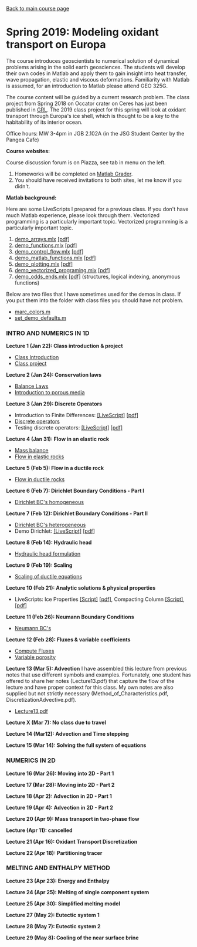 [Back to main course page](https://mhesse.github.io/numerical_modeling/)

# Spring 2019: Modeling oxidant transport on Europa

The course introduces geoscientists to numerical solution of dynamical problems arising in the solid earth geosciences. The students will develop their own codes in Matlab and apply them to gain insight into heat transfer, wave propagation, elastic and viscous deformations. Familiarity with Matlab is assumed, for an introduction to Matlab please attend GEO 325G.

The course content will be guided by a current research problem. The class project from Spring 2018 on Occator crater on Ceres has just been published in [GRL](https://agupubs.onlinelibrary.wiley.com/doi/abs/10.1029/2018GL080327). The 2019 class project for this spring will look at oxidant transport through Europa's ice shell, which is thought to be a key to the habitability of its interior ocean.

Office hours: MW 3-4pm in JGB 2.102A (in the JSG Student Center by the Pangea Cafe)

**Course websites:**

Course discussion forum is on Piazza, see tab in menu on the left.
1. Homeworks will be completed on [Matlab Grader](https://grader.mathworks.com/courses/7298-geo325m-geo398m-introduction-to-numerical-modeling-for-geoscientists).
2. You should have received invitations to both sites, let me know if you didn't.

**Matlab background:**

Here are some LiveScripts I prepared for a previous class. If you don't have much Matlab experience, please look through them. Vectorized programming is a particularly important topic.
Vectorized programming is a particularly important topic.
1. [demo_arrays.mlx](matlab/demo_arrays.mlx) [[pdf]](matlab/demo_arrays.pdf)
2. [demo_functions.mlx](matlab/demo_functions.mlx) [[pdf]](matlab/demo_functions.pdf)
3. [demo_control_flow.mlx](matlab/demo_control_flow.mlx) [[pdf]](matlab/demo_control_flow.pdf)
4. [demo_matlab_functions.mlx](matlab/demo_matlab_functions.mlx) [[pdf]](matlab/demo_matlab_functions.pdf)
5. [demo_plotting.mlx](matlab/demo_plotting.mlx) [[pdf]](matlab/demo_plotting.pdf)
6. [demo_vectorized_programing.mlx](matlab/demo_vectorized_programing.mlx) [[pdf]](matlab/demo_vectorized_programing.pdf)
7. [demo_odds_ends.mlx](matlab/demo_odds_ends.mlx) [[pdf]](matlab/demo_odds_ends.pdf) (structures, logical indexing, anonymous functions)

Below are two files that I have sometimes used for the demos in class. If you put them into the folder with class files you should have not problem.
* [marc_colors.m](matlab/marc_colors.m)
* [set_demo_defaults.m](matlab/set_demo_defaults.m)

### INTRO AND NUMERICS IN 1D

**Lecture 1 (Jan 22): Class introduction & project**
* [Class Introduction](modules/CourseIntro2019.pdf)
* [Class project](modules/ClassProject2019.pdf)

**Lecture 2 (Jan 24): Conservation laws**
* [Balance Laws](modules/BalanceLaws.pdf)
* [Introduction to porous media](modules/PorousMediaIntro.pdf)

**Lecture 3 (Jan 29): Discrete Operators**
* Introduction to Finite Differences: [[LiveScript]](matlab/demo_intro_numerics.mlx) [[pdf]](matlab/demo_intro_numerics.pdf)
* [Discrete operators](/modules/DiscreteOps1D.pdf)
* Testing discrete operators: [[LiveScript]](matlab/demo_testing_ops.mlx) [[pdf]](matlab/demo_testing_ops.pdf)

**Lecture 4 (Jan 31): Flow in an elastic rock**
* [Mass balance](modules/MassBalance.pdf)
* [Flow in elastic rocks](modules/ElasticRock.pdf)

**Lecture 5 (Feb 5): Flow in a ductile rock**
* [Flow in ductile rocks](modules/DuctileRock.pdf)

**Lecture 6 (Feb 7): Dirichlet Boundary Conditions - Part I**
* [Dirichlet BC's homogeneous](modules/BC_Dirichlet_homo.pdf)

**Lecture 7 (Feb 12): Dirichlet Boundary Conditions - Part II**
* [Dirichlet BC's heterogeneous](modules/BC_Dirichlet_hetero.pdf)
* Demo Dirichlet: [[LiveScript]](matlab/demo_Dirichlet.mlx) [[pdf]](matlab/demo_Dirichlet.pdf)

**Lecture 8 (Feb 14): Hydraulic head**
* [Hydraulic head formulation](modules/HydraulicHead.pdf)

**Lecture 9 (Feb 19): Scaling**
* [Scaling of ductile equations](modules/ScalingDuctileFlow.pdf)

**Lecture 10 (Feb 21): Analytic solutions & physical properties**
* LiveScripts: Ice Properties [[Script]](spring2019/IceProperties.mlx) [[pdf]](spring2019/IceProperties.pdf), Compacting Column [[Script]](spring2019/CompactingColumn_analytical.mlx), [[pdf]](spring2019/CompactingColumn_analytical.pdf)

**Lecture 11 (Feb 26): Neumann Boundary Conditions**
* [Neumann BC's](spring2019/BC_Neumann2019.pdf)

**Lecture 12 (Feb 28): Fluxes & variable coefficients**
* [Compute Fluxes](spring2019/Compute_Fluxes2019.pdf)
* [Variable porosity](spring2019/Variable_porosity.pdf)

**Lecture 13 (Mar 5): Advection**
I have assembled this lecture from previous notes that use different symbols and examples. Fortunately, one student has offered to share her notes (Lecture13.pdf) that capture the flow of the lecture and have proper context for this class. My own notes are also supplied but not strictly necessary (Method_of_Characteristics.pdf, DiscretizationAdvective.pdf).
* [Lecture13.pdf](spring2019/Lecture13.pdf)

**Lecture X (Mar 7): No class due to travel**

**Lecture 14 (Mar12): Advection and Time stepping**

**Lecture 15 (Mar 14): Solving the full system of equations**

### NUMERICS IN 2D

**Lecture 16 (Mar 26): Moving into 2D - Part 1**

**Lecture 17 (Mar 28): Moving into 2D - Part 2**

**Lecture 18 (Apr 2): Advection in 2D - Part 1**

**Lecture 19 (Apr 4): Advection in 2D - Part 2**

**Lecture 20 (Apr 9): Mass transport in two-phase flow**

**Lecture (Apr 11): cancelled**

**Lecture 21 (Apr 16): Oxidant Transport Discretization**

**Lecture 22 (Apr 18): Partitioning tracer**

### MELTING AND ENTHALPY METHOD

**Lecture 23 (Apr 23): Energy and Enthalpy**

**Lecture 24 (Apr 25): Melting of single component system**

**Lecture 25 (Apr 30): Simplified melting model**

**Lecture 27 (May 2): Eutectic system 1**

**Lecture 28 (May 7): Eutectic system 2**

**Lecture 29 (May 8): Cooling of the near surface brine**
